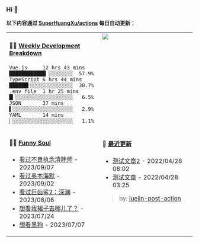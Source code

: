 
### Hi 👋

**以下内容通过 <a href="https://github.com/SuperHuangXu/SuperHuangXu/actions" target="_blank">SuperHuangXu/actions</a> 每日自动更新**；

<table width="800px">
<tr>
<td valign="top" width="50%">

#### 🏊‍♂️ <a href="https://gist.github.com/SuperHuangXu/d3e32e70ad1d22b5a3c5e8fc3c67dcc5" target="_blank">Weekly Development Breakdown</a>

```text
Vue.js     12 hrs 43 mins ████████████▏░░░░░░░░  57.9%
TypeScript 6 hrs 44 mins  ██████▍░░░░░░░░░░░░░░  30.7%
.env file  1 hr 25 mins   █▎░░░░░░░░░░░░░░░░░░░   6.5%
JSON       37 mins        ▌░░░░░░░░░░░░░░░░░░░░   2.9%
YAML       14 mins        ▏░░░░░░░░░░░░░░░░░░░░   1.1%
```

</td>
<td valign="top" width="50%">
<a href="https://github.com/SuperHuangXu">
  <img align="center" src="https://github-readme-stats.vercel.app/api/top-langs/?username=SuperHuangXu&layout=compact&theme=radical" />
</a>
</td>
</tr>
<tr>
<td valign="top" width="50%">

#### 🤾‍♂️ <a href="https://www.douban.com/people/135404786/" target="_blank">Funny Soul</a>

* <a href='http://movie.douban.com/subject/35839999/' target='_blank'>看过不良执念清除师</a> - 2023/09/07
* <a href='http://movie.douban.com/subject/35593344/' target='_blank'>看过奥本海默</a> - 2023/09/02
* <a href='http://movie.douban.com/subject/34882958/' target='_blank'>看过巨齿鲨2：深渊</a> - 2023/08/06
* <a href='http://movie.douban.com/subject/30481876/' target='_blank'>想看我裙子去哪儿了？</a> - 2023/07/24
* <a href='http://movie.douban.com/subject/33446362/' target='_blank'>想看黑狗</a> - 2023/07/07

</td>
<td valign="top" width="50%">

#### 🤾‍ <a href="https://juejin.cn/user/4142615541064046" target="_blank">最近更新</a>
  * <a href='https://juejin.cn/post/7091561831067566117' target='_blank'>测试文章2</a> - 2022/04/28 08:02
* <a href='https://juejin.cn/post/7091490504222703652' target='_blank'>测试文章</a> - 2022/04/28 03:25

> by: [juejin-post-action](https://github.com/SuperHuangXu/juejin-post-action)

</td>
</tr>
</table>
